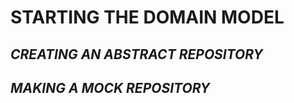 <h1>STARTING THE DOMAIN MODEL</h1>
<h2><i>CREATING AN ABSTRACT REPOSITORY</i><h2>
<h2><i>MAKING A MOCK REPOSITORY</i><h2>
